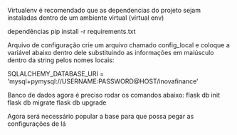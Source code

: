 Virtualenv
é recomendado que as dependencias do projeto sejam instaladas dentro de um ambiente virtual (virtual env)

dependências
pip install -r requirements.txt

Arquivo de configuração
crie um arquivo chamado config_local e coloque a variável abaixo dentro dele substituindo as informações em maiúsculo dentro da string pelos nomes locais:


SQLALCHEMY_DATABASE_URI = 'mysql+pymysql://USERNAME:PASSWORD@HOST/inovafinance'

Banco de dados
agora é preciso rodar os comandos abaixo:
flask db init
flask db migrate
flask db upgrade

Agora será necessário popular a base para que possa pegar as configurações de lá

